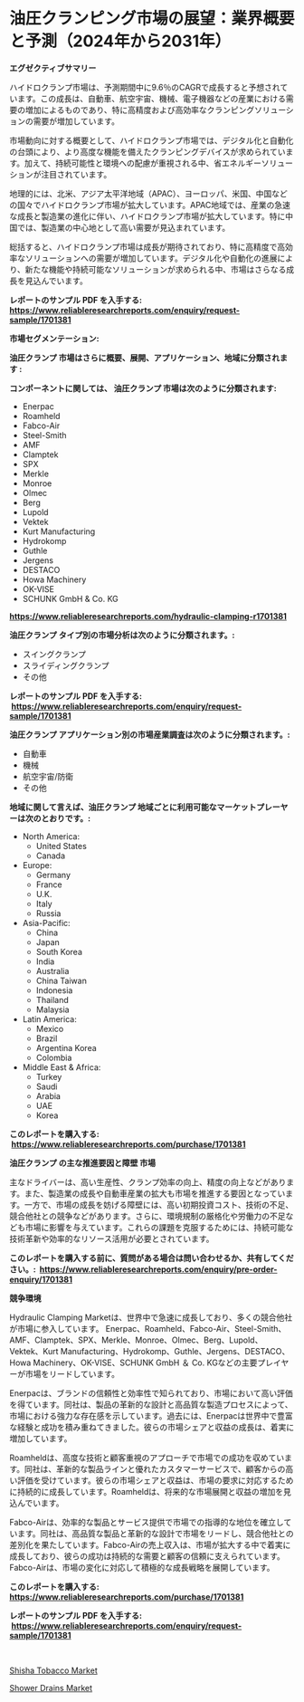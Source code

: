 <p><h1>油圧クランピング市場の展望：業界概要と予測（2024年から2031年）</h1></p><p><strong>エグゼクティブサマリー</strong></p>
<p><p>ハイドロクランプ市場は、予測期間中に9.6％のCAGRで成長すると予想されています。この成長は、自動車、航空宇宙、機械、電子機器などの産業における需要の増加によるものであり、特に高精度および高効率なクランピングソリューションの需要が増加しています。</p><p>市場動向に対する概要として、ハイドロクランプ市場では、デジタル化と自動化の台頭により、より高度な機能を備えたクランピングデバイスが求められています。加えて、持続可能性と環境への配慮が重視される中、省エネルギーソリューションが注目されています。</p><p>地理的には、北米、アジア太平洋地域（APAC）、ヨーロッパ、米国、中国などの国々でハイドロクランプ市場が拡大しています。APAC地域では、産業の急速な成長と製造業の進化に伴い、ハイドロクランプ市場が拡大しています。特に中国では、製造業の中心地として高い需要が見込まれています。</p><p>総括すると、ハイドロクランプ市場は成長が期待されており、特に高精度で高効率なソリューションへの需要が増加しています。デジタル化や自動化の進展により、新たな機能や持続可能なソリューションが求められる中、市場はさらなる成長を見込んでいます。</p></p>
<p><strong>レポートのサンプル PDF を入手する: <a href="https://www.reliableresearchreports.com/enquiry/request-sample/1701381">https://www.reliableresearchreports.com/enquiry/request-sample/1701381</a></strong></p>
<p><strong>市場セグメンテーション:</strong></p>
<p><strong> 油圧クランプ 市場はさらに概要、展開、アプリケーション、地域に分類されます :</strong></p>
<p><strong>コンポーネントに関しては、 油圧クランプ 市場は次のように分類されます: &nbsp;</strong></p>
<p><ul><li>Enerpac</li><li>Roamheld</li><li>Fabco-Air</li><li>Steel-Smith</li><li>AMF</li><li>Clamptek</li><li>SPX</li><li>Merkle</li><li>Monroe</li><li>Olmec</li><li>Berg</li><li>Lupold</li><li>Vektek</li><li>Kurt Manufacturing</li><li>Hydrokomp</li><li>Guthle</li><li>Jergens</li><li>DESTACO</li><li>Howa Machinery</li><li>OK-VISE</li><li>SCHUNK GmbH & Co. KG</li></ul></p>
<p><strong><a href="https://www.reliableresearchreports.com/hydraulic-clamping-r1701381">https://www.reliableresearchreports.com/hydraulic-clamping-r1701381</a></strong></p>
<p><strong> 油圧クランプ タイプ別の市場分析は次のように分類されます。:</strong></p>
<p><ul><li>スイングクランプ</li><li>スライディングクランプ</li><li>その他</li></ul></p>
<p><strong>レポートのサンプル PDF を入手する: &nbsp;<a href="https://www.reliableresearchreports.com/enquiry/request-sample/1701381">https://www.reliableresearchreports.com/enquiry/request-sample/1701381</a></strong></p>
<p><strong> 油圧クランプ アプリケーション別の市場産業調査は次のように分類されます。:</strong></p>
<p><ul><li>自動車</li><li>機械</li><li>航空宇宙/防衛</li><li>その他</li></ul></p>
<p><strong>地域に関して言えば、油圧クランプ 地域ごとに利用可能なマーケットプレーヤーは次のとおりです。:</strong></p>
<p><ul>
    <li>
        North America:
        <ul>
            <li>United States</li>
            <li>Canada</li>
        </ul>
    </li>
    <li>
        Europe:
        <ul>
            <li>Germany</li>
            <li>France</li>
            <li>U.K.</li>
            <li>Italy</li>
            <li>Russia</li>
        </ul>
    </li>
    <li>
        Asia-Pacific:
        <ul>
            <li>China</li>
            <li>Japan</li>
            <li>South Korea</li>
            <li>India</li>
            <li>Australia</li>
            <li>China Taiwan</li>
            <li>Indonesia</li>
            <li>Thailand</li>
            <li>Malaysia</li>
        </ul>
    </li>
    <li>
        Latin America:
        <ul>
            <li>Mexico</li>
            <li>Brazil</li>
            <li>Argentina Korea</li>
            <li>Colombia</li>
        </ul>
    </li>
    <li>
        Middle East & Africa:
        <ul>
            <li>Turkey</li>
            <li>Saudi</li>
            <li>Arabia</li>
            <li>UAE</li>
            <li>Korea</li>
        </ul>
    </li>
    </ul></p>
<p><strong>このレポートを購入する: &nbsp;<a href="https://www.reliableresearchreports.com/purchase/1701381">https://www.reliableresearchreports.com/purchase/1701381</a></strong></p>
<p><strong>油圧クランプ の主な推進要因と障壁 市場</strong></p>
<p><p>主なドライバーは、高い生産性、クランプ効率の向上、精度の向上などがあります。また、製造業の成長や自動車産業の拡大も市場を推進する要因となっています。一方で、市場の成長を妨げる障壁には、高い初期投資コスト、技術の不足、競合他社との競争などがあります。さらに、環境規制の厳格化や労働力の不足なども市場に影響を与えています。これらの課題を克服するためには、持続可能な技術革新や効率的なリソース活用が必要とされています。</p></p>
<p><strong>このレポートを購入する前に、質問がある場合は問い合わせるか、共有してください。:&nbsp; <a href="https://www.reliableresearchreports.com/enquiry/pre-order-enquiry/1701381">https://www.reliableresearchreports.com/enquiry/pre-order-enquiry/1701381</a></strong></p>
<p><strong>競争環境</strong></p>
<p><p>Hydraulic Clamping Marketは、世界中で急速に成長しており、多くの競合他社が市場に参入しています。 Enerpac、Roamheld、Fabco-Air、Steel-Smith、AMF、Clamptek、SPX、Merkle、Monroe、Olmec、Berg、Lupold、Vektek、Kurt Manufacturing、Hydrokomp、Guthle、Jergens、DESTACO、Howa Machinery、OK-VISE、SCHUNK GmbH ＆ Co. KGなどの主要プレイヤーが市場をリードしています。</p><p>Enerpacは、ブランドの信頼性と効率性で知られており、市場において高い評価を得ています。同社は、製品の革新的な設計と高品質な製造プロセスによって、市場における強力な存在感を示しています。過去には、Enerpacは世界中で豊富な経験と成功を積み重ねてきました。彼らの市場シェアと収益の成長は、着実に増加しています。</p><p>Roamheldは、高度な技術と顧客重視のアプローチで市場での成功を収めています。同社は、革新的な製品ラインと優れたカスタマーサービスで、顧客からの高い評価を受けています。彼らの市場シェアと収益は、市場の要求に対応するために持続的に成長しています。Roamheldは、将来的な市場展開と収益の増加を見込んでいます。</p><p>Fabco-Airは、効率的な製品とサービス提供で市場での指導的な地位を確立しています。同社は、高品質な製品と革新的な設計で市場をリードし、競合他社との差別化を果たしています。Fabco-Airの売上収入は、市場が拡大する中で着実に成長しており、彼らの成功は持続的な需要と顧客の信頼に支えられています。Fabco-Airは、市場の変化に対応して積極的な成長戦略を展開しています。</p></p>
<p><strong>このレポートを購入する: &nbsp; <a href="https://www.reliableresearchreports.com/purchase/1701381">https://www.reliableresearchreports.com/purchase/1701381</a></strong></p>
<p><strong>レポートのサンプル PDF を入手する: &nbsp;<a href="https://www.reliableresearchreports.com/enquiry/request-sample/1701381">https://www.reliableresearchreports.com/enquiry/request-sample/1701381</a></strong><strong></strong></p>
<p>&nbsp;</p>
<p><p><a href="https://circular-yam-9b9.notion.site/Shisha-Tobacco-Market-Size-and-Market-Trends-Complete-Industry-Overview-2024-to-2031-58656e0b7a7f4935adebac0a45d643fd">Shisha Tobacco Market</a></p><p><a href="https://copper-carbon-84f.notion.site/Shower-Drains-Market-Size-Market-Outlook-and-Market-Forecast-2024-to-2031-e0fd8b9cfb194e46a92a882a33cfb515">Shower Drains Market</a></p></p>